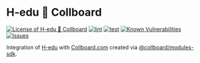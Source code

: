 # H-edu 💙 Collboard

<!--Badges-->
<!--⚠️WARNING: This section was generated by https://github.com/hejny/batch-project-editor/blob/main/src/workflows/800-badges/badges.ts so every manual change will be overwritten.-->


[![License of H-edu 💙 Collboard](https://img.shields.io/github/license/collboard/hedu-collboard-integration.svg?style=flat)](https://github.com/collboard/hedu-collboard-integration/blob/main/LICENSE)
[![lint](https://github.com/collboard/hedu-collboard-integration/actions/workflows/lint.yml/badge.svg)](https://github.com/collboard/hedu-collboard-integration/actions/workflows/lint.yml)
[![test](https://github.com/collboard/hedu-collboard-integration/actions/workflows/test.yml/badge.svg)](https://github.com/collboard/hedu-collboard-integration/actions/workflows/test.yml)
[![Known Vulnerabilities](https://snyk.io/test/github/collboard/hedu-collboard-integration/badge.svg)](https://snyk.io/test/github/collboard/hedu-collboard-integration)
[![Issues](https://img.shields.io/github/issues/collboard/hedu-collboard-integration.svg?style=flat)](https://github.com/collboard/hedu-collboard-integration/issues)

<!--/Badges-->

Integration of [H-edu](https://h-edu.cz/) with [Collboard.com](https://collboard.com/) created via [@collboard/modules-sdk](https://www.npmjs.com/package/@collboard/modules-sdk).



